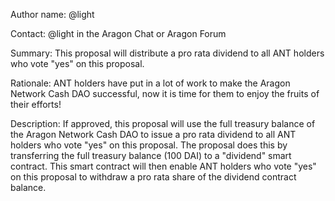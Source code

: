 Author name: @light 

Contact: @light in the Aragon Chat or Aragon Forum

Summary: This proposal will distribute a pro rata dividend to all ANT holders who vote "yes" on this proposal.

Rationale: ANT holders have put in a lot of work to make the Aragon Network Cash DAO successful, now it is time for them to enjoy the fruits of their efforts!

Description: If approved, this proposal will use the full treasury balance of the Aragon Network Cash DAO to issue a pro rata dividend to all ANT holders who vote "yes" on this proposal. The proposal does this by transferring the full treasury balance (100 DAI) to a "dividend" smart contract. This smart contract will then enable ANT holders who vote "yes" on this proposal to withdraw a pro rata share of the dividend contract balance.
